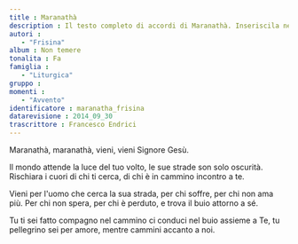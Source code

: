 ```yaml
--- 
title : Maranathà
description : Il testo completo di accordi di Maranathà. Inseriscila nel tuo canzoniere!
autori : 
   - "Frisina"
album : Non temere
tonalita : Fa
famiglia : 
   - "Liturgica"
gruppo : 
momenti : 
   - "Avvento"
identificatore : maranatha_frisina
datarevisione : 2014_09_30
trascrittore : Francesco Endrici
--- 
```




Maranathà,  maranathà, vieni, vieni Signore Gesù. 


Il mondo attende la luce del tuo volto,
le sue strade son solo oscurità.
Rischiara i cuori  di chi ti cerca, 
di chi è in cammino incontro a te.


Vieni per l'uomo che cerca la sua strada,
per chi soffre, per chi non ama più.
Per chi non spera,  per chi è perduto, 
e trova il buio attorno a sé.


Tu ti sei fatto compagno nel cammino
ci conduci nel buio assieme a Te,
tu pellegrino  sei per amore, 
mentre cammini accanto a noi.


